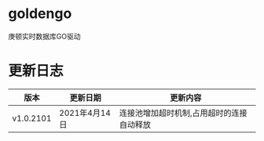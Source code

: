 # goldengo
 庚顿实时数据库GO驱动

 # 更新日志

|版本|更新日期|更新内容|
|----|-------|-------|
|v1.0.2101|2021年4月14日|连接池增加超时机制,占用超时的连接自动释放|